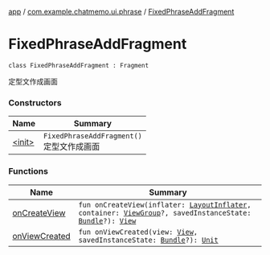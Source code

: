 [app](../../index.md) / [com.example.chatmemo.ui.phrase](../index.md) / [FixedPhraseAddFragment](./index.md)

# FixedPhraseAddFragment

`class FixedPhraseAddFragment : Fragment`

定型文作成画面

### Constructors

| Name | Summary |
|---|---|
| [&lt;init&gt;](-init-.md) | `FixedPhraseAddFragment()`<br>定型文作成画面 |

### Functions

| Name | Summary |
|---|---|
| [onCreateView](on-create-view.md) | `fun onCreateView(inflater: `[`LayoutInflater`](https://developer.android.com/reference/android/view/LayoutInflater.html)`, container: `[`ViewGroup`](https://developer.android.com/reference/android/view/ViewGroup.html)`?, savedInstanceState: `[`Bundle`](https://developer.android.com/reference/android/os/Bundle.html)`?): `[`View`](https://developer.android.com/reference/android/view/View.html) |
| [onViewCreated](on-view-created.md) | `fun onViewCreated(view: `[`View`](https://developer.android.com/reference/android/view/View.html)`, savedInstanceState: `[`Bundle`](https://developer.android.com/reference/android/os/Bundle.html)`?): `[`Unit`](https://kotlinlang.org/api/latest/jvm/stdlib/kotlin/-unit/index.html) |
